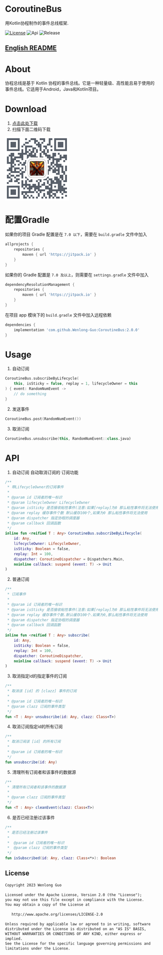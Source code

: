 # CoroutineBus
用Kotlin协程制作的事件总线框架.

[![License](https://img.shields.io/badge/License-Apache--2.0-brightgreen.svg)](https://github.com/Wenlong-Guo/CoroutineBus/blob/master/license)
![Api](https://img.shields.io/badge/API-14+-brightgreen.svg)
![Release](https://img.shields.io/github/v/release/Wenlong-Guo/CoroutineBus?include_prereleases)

## [English README](README.md)

# About
协程总线是基于 Kotlin 协程的事件总线。它是一种轻量级、高性能且易于使用的事件总线。它适用于Android，Java和Kotlin项目。

# Download
1. [点击此处下载](https://bintray.com/wenlong-guo/maven/CoroutineBus/_latestVersion)
2. 扫描下面二维码下载

![download](release/QRcode.png)

# 配置Gradle

如果你的项目 Gradle 配置是在 `7.0 以下`，需要在 `build.gradle` 文件中加入
```groovy
allprojects {
    repositories {
        maven { url 'https://jitpack.io' }
    }
}
```

如果你的 Gradle 配置是 `7.0 及以上`，则需要在 `settings.gradle` 文件中加入
```groovy
dependencyResolutionManagement {
    repositories {
        maven { url 'https://jitpack.io' }
    }
}
```

在项目 app 模块下的 `build.gradle` 文件中加入远程依赖
```groovy
dependencies {
    implementation 'com.github.Wenlong-Guo:CoroutineBus:2.0.0'
}
```

# Usage

1. 自动订阅
```kotlin
CoroutineBus.subscribeByLifecycle(
    this, isSticky = false, replay = 1, lifecycleOwner = this
) { event: RandomNumEvent ->
    // do something
}
```

2. 发送事件
```kotlin
CoroutineBus.post(RandomNumEvent())
```

3. 取消订阅
```kotlin
CoroutineBus.unsubscribe(this, RandomNumEvent::class.java)
```

# API
1. 自动订阅 自动取消订阅的 订阅功能
```kotlin
/**
 * 带LifecycleOwner的订阅事件
 *
 * @param id 订阅者的唯一标识
 * @param lifecycleOwner LifecycleOwner
 * @param isSticky 是否接收粘性事件(注意:如果[replay]为0 那么粘性事件将无法使用)
 * @param replay 缓存事件个数 默认缓存100个,如果为0 那么粘性事件将无法使用
 * @param dispatcher 指定协程的调度器
 * @param callback 回调函数
 */
inline fun <reified T : Any> CoroutineBus.subscribeByLifecycle(
    id: Any,
    lifecycleOwner: LifecycleOwner,
    isSticky: Boolean = false,
    replay: Int = 100,
    dispatcher: CoroutineDispatcher = Dispatchers.Main,
    noinline callback: suspend (event: T) -> Unit
) 
```

2. 普通订阅
```kotlin
/**
 * 订阅事件
 *
 * @param id 订阅者的唯一标识
 * @param isSticky 是否接收粘性事件(注意:如果[replay]为0 那么粘性事件将无法使用)
 * @param replay 缓存事件个数.默认缓存100个.如果为0,那么粘性事件将无法使用
 * @param dispatcher 指定协程的调度器
 * @param callback 回调函数
 */
inline fun <reified T : Any> subscribe(
    id: Any,
    isSticky: Boolean = false,
    replay: Int = 100,
    dispatcher: CoroutineDispatcher,
    noinline callback: suspend (event: T) -> Unit
)
```

3. 取消指定id的指定事件的订阅
```kotlin
/**
 * 取消该 [id] 的 [clazz] 事件的订阅
 *
 * @param id 订阅者的唯一标识
 * @param clazz 订阅的事件类型
 */
fun <T : Any> unsubscribe(id: Any, clazz: Class<T>)
```

4. 取消订阅指定id的所有订阅
```kotlin
/**
 * 取消订阅该 [id] 的所有订阅
 *
 * @param id 订阅者的唯一标识
 */
fun unsubscribe(id: Any) 
```

5. 清理所有订阅者和该事件的数据源
```kotlin
/**
 * 清理所有订阅者和该事件的数据源
 *
 * @param clazz 订阅的事件类型
 */
fun <T : Any> cleanEvent(clazz: Class<T>)
```

6. 是否已经注册过该事件
```kotlin
/**
 * 是否已经注册过该事件
 *
 *  @param id 订阅者的唯一标识
 *  @param clazz 订阅的事件类型
 */
fun isSubscribed(id: Any, clazz: Class<*>): Boolean 
```

License
-------

    Copyright 2023 Wenlong Guo

    Licensed under the Apache License, Version 2.0 (the "License");
    you may not use this file except in compliance with the License.
    You may obtain a copy of the License at

       http://www.apache.org/licenses/LICENSE-2.0

    Unless required by applicable law or agreed to in writing, software
    distributed under the License is distributed on an "AS IS" BASIS,
    WITHOUT WARRANTIES OR CONDITIONS OF ANY KIND, either express or implied.
    See the License for the specific language governing permissions and
    limitations under the License.

